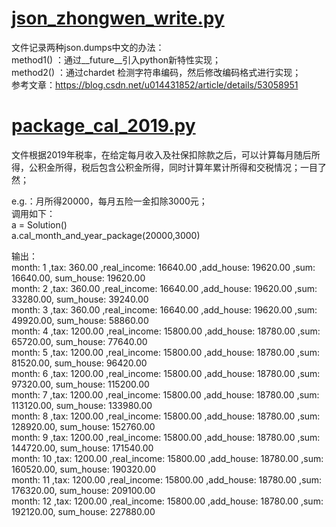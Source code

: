 # [json_zhongwen_write.py](https://github.com/scuwjw/other/blob/master/json_zhongwen_write.py)
文件记录两种json.dumps中文的办法：  
method1() ：通过__future__引入python新特性实现；  
method2() ：通过chardet 检测字符串编码，然后修改编码格式进行实现；  
参考文章：https://blog.csdn.net/u014431852/article/details/53058951  

# [package_cal_2019.py](https://github.com/scuwjw/other/blob/master/package_cal_2019tax.py)

文件根据2019年税率，在给定每月收入及社保扣除款之后，可以计算每月随后所得，公积金所得，税后包含公积金所得，同时计算年累计所得和交税情况；一目了然；

e.g.：月所得20000，每月五险一金扣除3000元；  
调用如下：  
a = Solution()   
a.cal_month_and_year_package(20000,3000)   

输出：  
month: 1 ,tax: 360.00 ,real_income: 16640.00 ,add_house: 19620.00 ,sum: 16640.00, sum_house: 19620.00  
month: 2 ,tax: 360.00 ,real_income: 16640.00 ,add_house: 19620.00 ,sum: 33280.00, sum_house: 39240.00  
month: 3 ,tax: 360.00 ,real_income: 16640.00 ,add_house: 19620.00 ,sum: 49920.00, sum_house: 58860.00  
month: 4 ,tax: 1200.00 ,real_income: 15800.00 ,add_house: 18780.00 ,sum: 65720.00, sum_house: 77640.00  
month: 5 ,tax: 1200.00 ,real_income: 15800.00 ,add_house: 18780.00 ,sum: 81520.00, sum_house: 96420.00  
month: 6 ,tax: 1200.00 ,real_income: 15800.00 ,add_house: 18780.00 ,sum: 97320.00, sum_house: 115200.00  
month: 7 ,tax: 1200.00 ,real_income: 15800.00 ,add_house: 18780.00 ,sum: 113120.00, sum_house: 133980.00  
month: 8 ,tax: 1200.00 ,real_income: 15800.00 ,add_house: 18780.00 ,sum: 128920.00, sum_house: 152760.00  
month: 9 ,tax: 1200.00 ,real_income: 15800.00 ,add_house: 18780.00 ,sum: 144720.00, sum_house: 171540.00  
month: 10 ,tax: 1200.00 ,real_income: 15800.00 ,add_house: 18780.00 ,sum: 160520.00, sum_house: 190320.00  
month: 11 ,tax: 1200.00 ,real_income: 15800.00 ,add_house: 18780.00 ,sum: 176320.00, sum_house: 209100.00  
month: 12 ,tax: 1200.00 ,real_income: 15800.00 ,add_house: 18780.00 ,sum: 192120.00, sum_house: 227880.00  
